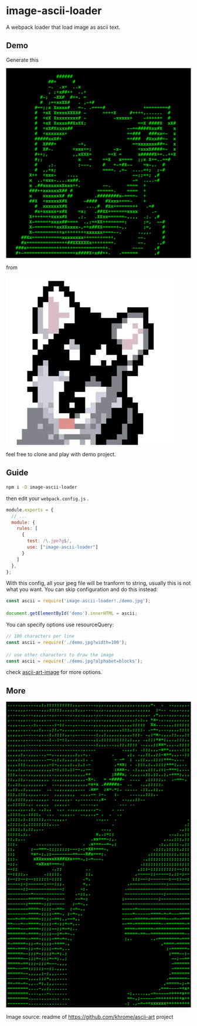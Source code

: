 # image-ascii-loader
A webpack loader that load image as ascii text.

## Demo

Generate this

![demo](https://github.com/zcfan/image-ascii-loader/raw/master/doc/demo.png)

from

![demo](https://github.com/zcfan/image-ascii-loader/raw/master/demo/demo.jpg)

feel free to clone and play with demo project.

## Guide

```bash
npm i -D image-ascii-loader
```

then edit your `webpack.config.js` .

```javascript
module.exports = {
  // ...
  module: {
    rules: [
      {
        test: /\.jpe?g$/,
        use: ["image-ascii-loader"]
      }
    ]
  },
};
```

With this config, all your jpeg file will be tranform to string, usually this is not what you want. You can skip configuration and do this instead:

```javascript
const ascii = require('image-ascii-loader!./demo.jpg');

document.getElementById('demo').innerHTML = ascii;
```

You can specify options use resourceQuery:

```javascript
// 100 characters per line 
const ascii = require('./demo.jpg?width=100');

// use other characters to draw the image
const ascii = require('./demo.jpg?alphabet=blocks');
```

check [ascii-art-image](https://www.npmjs.com/package/ascii-art-image) for more options.

## More

![I like this one](https://github.com/zcfan/image-ascii-loader/raw/master/doc/demo1.png)

Image source: readme of https://github.com/khrome/ascii-art project
